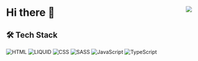 # Hi there 👋 <img align="right" src="https://komarev.com/ghpvc/?username=Maxvien&color=269077">



## 🛠 Tech Stack

![HTML](https://img.shields.io/badge/-HTML-141a20?style=flat&logo=html5)
![LIQUID](https://img.shields.io/badge/-LIQUID-141a20?style=flat&logo=elixir)
![CSS](https://img.shields.io/badge/-CSS-141a20?style=flat&logo=css3)
![SASS](https://img.shields.io/badge/-SASS-141a20?style=flat&logo=sass)
![JavaScript](https://img.shields.io/badge/-JavaScript-141a20?style=flat&logo=javascript)
![TypeScript](https://img.shields.io/badge/-TypeScript-141a20?style=flat&logo=typescript)



<!--
**Maxvien/maxvien** is a ✨ _special_ ✨ repository because its `README.md` (this file) appears on your GitHub profile.

Here are some ideas to get you started:

- 🔭 I’m currently working on ...
- 🌱 I’m currently learning ...
- 👯 I’m looking to collaborate on ...
- 🤔 I’m looking for help with ...
- 💬 Ask me about ...
- 📫 How to reach me: ...
- 😄 Pronouns: ...
- ⚡ Fun fact: ...
-->
